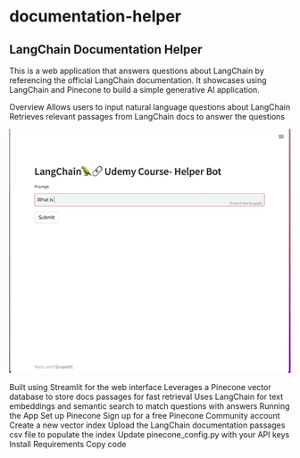 # documentation-helper
## LangChain Documentation Helper
This is a web application that answers questions about LangChain by referencing the official LangChain documentation. It showcases using LangChain and Pinecone to build a simple generative AI application.

Overview
Allows users to input natural language questions about LangChain
Retrieves relevant passages from LangChain docs to answer the questions


![](https://github.com/quintonmills/documentation-helper/blob/main/banner.gif)



Built using Streamlit for the web interface
Leverages a Pinecone vector database to store docs passages for fast retrieval
Uses LangChain for text embeddings and semantic search to match questions with answers
Running the App
Set up Pinecone
Sign up for a free Pinecone Community account
Create a new vector index
Upload the LangChain documentation passages csv file to populate the index
Update pinecone_config.py with your API keys
Install Requirements
Copy code

